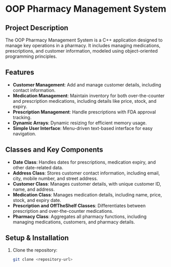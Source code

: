 # OOP Pharmacy Management System

## Project Description
The OOP Pharmacy Management System is a C++ application designed to manage key operations in a pharmacy. It includes managing medications, prescriptions, and customer information, modeled using object-oriented programming principles.

## Features
- **Customer Management**: Add and manage customer details, including contact information.
- **Medication Management**: Maintain inventory for both over-the-counter and prescription medications, including details like price, stock, and expiry.
- **Prescription Management**: Handle prescriptions with FDA approval tracking.
- **Dynamic Arrays**: Dynamic resizing for efficient memory usage.
- **Simple User Interface**: Menu-driven text-based interface for easy navigation.

## Classes and Key Components
- **Date Class**: Handles dates for prescriptions, medication expiry, and other date-related data.
- **Address Class**: Stores customer contact information, including email, city, mobile number, and street address.
- **Customer Class**: Manages customer details, with unique customer ID, name, and address.
- **Medication Class**: Manages medication details, including name, price, stock, and expiry date.
- **Prescription and OffTheShelf Classes**: Differentiates between prescription and over-the-counter medications.
- **Pharmacy Class**: Aggregates all pharmacy functions, including managing medications, customers, and pharmacy details.

## Setup & Installation
1. Clone the repository:
   ```bash
   git clone <repository-url>
